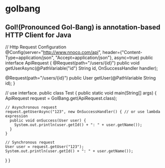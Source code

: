 # golbang
Gol!(Pronounced Gol-Bang) is annotation-based HTTP Client for Java
---
// Http Request Configuration
@Config(server="http://www.nnoco.com/api",
  header={"Content-Type=application/json",
    "Accept=application/json"},
  async=true)
public interface ApiRequest {
  @Request(path="/users/{id}")
  public void getUserAsync(@PathVariable("id") String id, OnSuccessHandler handler);
  
  @Request(path="/users/{id}")
  public User getUser(@PathVariable String id);
}

// use interface.
public class Test {
  public static void main(String[] args) {
    ApiRequest request = GolBang.get(ApiRequest.class);
    
    // Asynchronous request
    request.getUserAsync("123", new OnSuccessHandler() { // or use lambda expression
      public void onSuccess(User user) {
        System.out.println(user.getId() + ": " + user.getName());
      }
    }
    
    // Synchronous request
    User user = request.getUser("123");
    System.out.println(user.getId() + ": " + user.getName());
  }
}
